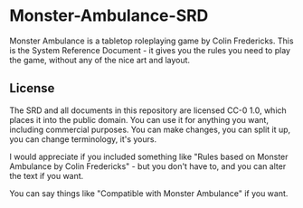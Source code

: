 # Monster-Ambulance-SRD

Monster Ambulance is a tabletop roleplaying game by Colin Fredericks. This is the System Reference Document - it gives you the rules you need to play the game, without any of the nice art and layout.

## License

The SRD and all documents in this repository are licensed CC-0 1.0, which places it into the public domain. You can use it for anything you want, including commercial purposes. You can make changes, you can split it up, you can change terminology, it's yours.

I would appreciate if you included something like "Rules based on Monster Ambulance by Colin Fredericks" - but you don't have to, and you can alter the text if you want.

You can say things like "Compatible with Monster Ambulance" if you want.
